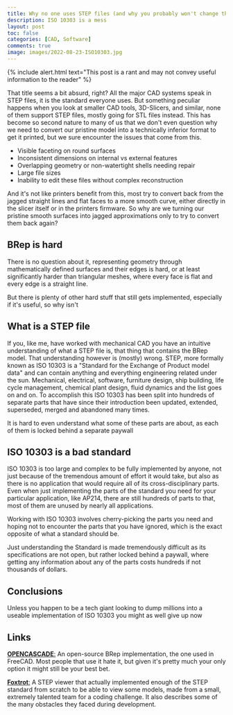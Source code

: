 ```yaml
---
title: Why no one uses STEP files (and why you probably won't change that either)
description: ISO 10303 is a mess
layout: post
toc: false
categories: [CAD, Software]
comments: true
image: images/2022-08-23-ISO10303.jpg
---
```

{% include alert.html text="This post is a rant and may not convey useful information to the reader" %}

That title seems a bit absurd, right?
All the major CAD systems speak in STEP files, it is the standard everyone uses.
But something peculiar happens when you look at smaller CAD tools, 3D-Slicers, and similar, none of them support STEP files, mostly going for STL files instead.
This has become so second nature to many of us that we don't even question why we need to convert our pristine model into a technically inferior format to get it printed, but we sure encounter the issues that come from this.

- Visible faceting on round surfaces
- Inconsistent dimensions on internal vs external features
- Overlapping geometry or non-watertight shells needing repair
- Large file sizes
- Inability to edit these files without complex reconstruction

And it's not like printers benefit from this, most try to convert back from the jagged straight lines and flat faces to a more smooth curve, either directly in the slicer itself or in the printers firmware.
So why are we turning our pristine smooth surfaces into jagged approximations only to try to convert them back again?

## BRep is hard

There is no question about it, representing geometry through mathematically defined surfaces and their edges is hard, or at least significantly harder than triangular meshes, where every face is flat and every edge is a straight line.

But there is plenty of other hard stuff that still gets implemented, especially if it's useful, so why isn't

## What is a STEP file

If you, like me, have worked with mechanical CAD you have an intuitive understanding of what a STEP file is, that thing that contains the BRep model.
That understanding however is (mostly) wrong.
STEP, more formally known as ISO 10303 is a "Standard for the Exchange of Product model data" and can contain anything and everything engineering related under the sun.
Mechanical, electrical, software, furniture design, ship building, life cycle management, chemical plant design, fluid dynamics and the list goes on and on.
To accomplish this ISO 10303 has been split into hundreds of separate parts that have since their introduction been updated, extended, superseded, merged and abandoned many times.

It is hard to even understand what some of these parts are about, as each of them is locked behind a separate paywall

## ISO 10303 is a bad standard

ISO 10303 is too large and complex to be fully implemented by anyone, not just because of the tremendous amount of effort it would take, but also as there is no application that would require all of its cross-disciplinary parts.
Even when just implementing the parts of the standard you need for your particular application, like AP214, there are still hundreds of parts to that, most of them are unused by nearly all applications.

Working with ISO 10303 involves cherry-picking the parts you need and hoping not to encounter the parts that you have ignored, which is the exact opposite of what a standard should be.

Just understanding the Standard is made tremendously difficult as its specifications are not open, but rather locked behind a paywall, where getting any information about any of the parts costs hundreds if not thousands of dollars.

## Conclusions

Unless you happen to be a tech giant looking to dump  millions into a useable implementation of  ISO 10303 you might as well give up now

## Links

[**OPENCASCADE**:](https://www.opencascade.com/open-cascade-technology/)
An open-source BRep implementation, the one used in FreeCAD. Most people that use it hate it, but given it's pretty much your only option it might still be your best bet.

[**Foxtrot**:](https://www.mattkeeter.com/projects/foxtrot/)
A STEP viewer that actually implemented enough of the STEP standard from scratch to be able to view some models, made from a small, extremely talented team for a coding challenge.
It also describes some of the many obstacles they faced during development.